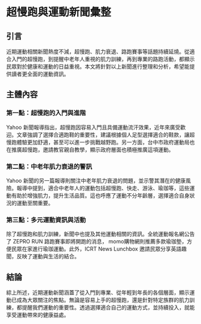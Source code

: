 # 超慢跑與運動新聞彙整

## 引言

近期運動相關新聞熱度不減，超慢跑、肌力衰退、路跑賽事等話題持續延燒。從適合入門的超慢跑，到提醒中老年人重視的肌力訓練，再到專業的路跑活動，都顯示民眾對於健康和運動的日益重視。本文將針對以上新聞進行整理和分析，希望能提供讀者更全面的運動資訊。

## 主體內容

### 第一點：超慢跑的入門與進階

Yahoo 新聞報導指出，超慢跑因容易入門且具備運動流汗效果，近年來廣受歡迎。文章強調了選擇合適跑鞋的重要性，建議根據個人足型選擇適合的鞋款，讓超慢跑體驗更加舒適，甚至可以進一步挑戰越野跑。另一方面，台中市政府運動局也在推廣超慢跑，邀請教官親自教學，顯示政府層面也積極推廣這項運動。

### 第二點：中老年肌力衰退的警訊

Yahoo 新聞的另一篇報導則關注中老年肌力衰退的問題，並示警其潛在的健康風險。報導中提到，適合中老年人的運動包括超慢跑、快走、游泳、瑜珈等，這些運動有助於增強肌力，提升生活品質。這也呼應了運動不分年齡層，選擇適合自身狀況的運動至關重要。

### 第三點：多元運動資訊與活動

除了超慢跑和肌力訓練，新聞中也提及其他運動相關的資訊。全統運動報名網公告了 ZEPRO RUN 路跑賽事即將開跑的消息， momo購物網則推薦多款瑜珈墊，方便民眾在家進行瑜珈運動。此外，ICRT News Lunchbox 邀請民眾分享英語趣聞，反映了運動與生活的結合。

## 結論

綜上所述，近期運動新聞涵蓋了從入門到專業、從年輕到年長的各個層面，顯示運動已成為大眾關注的焦點。無論是容易上手的超慢跑，還是針對特定族群的肌力訓練，都提醒我們運動的重要性。透過選擇適合自己的運動方式，並持續投入，就能享受運動帶來的健康益處。
